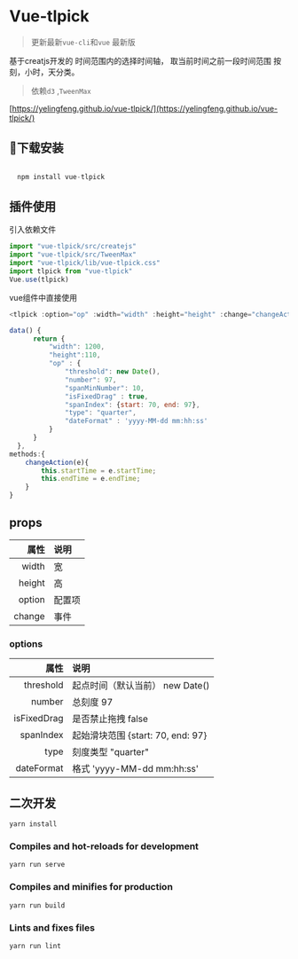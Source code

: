 # Vue-tlpick
> 更新最新`vue-cli`和`vue` 最新版

基于creatjs开发的 时间范围内的选择时间轴， 取当前时间之前一段时间范围  按刻，小时，天分类。

>  依赖`d3` ,`TweenMax`

[https://yelingfeng.github.io/vue-tlpick/](https://yelingfeng.github.io/vue-tlpick/)

## 下载安装

```js

  npm install vue-tlpick  

```


## 插件使用


引入依赖文件
``` js
import "vue-tlpick/src/createjs"
import "vue-tlpick/src/TweenMax"
import "vue-tlpick/lib/vue-tlpick.css"
import tlpick from "vue-tlpick"
Vue.use(tlpick)

```

vue组件中直接使用
``` js
<tlpick :option="op" :width="width" :height="height" :change="changeAction"></tlpick>

data() {
      return {
          "width": 1200,
          "height":110,
          "op" : {
              "threshold": new Date(),
              "number": 97,
              "spanMinNumber": 10,
              "isFixedDrag" : true,
              "spanIndex": {start: 70, end: 97},
              "type": "quarter",
              "dateFormat" : 'yyyy-MM-dd mm:hh:ss'
          }
      }
  },
methods:{
    changeAction(e){
        this.startTime = e.startTime;
        this.endTime = e.endTime;
    }
}
```
## props
| 属性        | 说明         |
| -------------: |:-------------|
| width       | 宽   |
| height      | 高      |  
| option      | 配置项  |  
|  change |事件  |
### options
| 属性        | 说明         |
| -------------: |:-------------|
| threshold      | 起点时间（默认当前） new Date()   |
| number         |  总刻度   97  |  
| isFixedDrag    |   是否禁止拖拽 false |  
| spanIndex    |   起始滑块范围   {start: 70, end: 97}|
| type    |   刻度类型  "quarter" |
| dateFormat | 格式 'yyyy-MM-dd mm:hh:ss'|





## 二次开发
```
yarn install
```

### Compiles and hot-reloads for development
```
yarn run serve
```

### Compiles and minifies for production
```
yarn run build
```

### Lints and fixes files
```
yarn run lint
```
